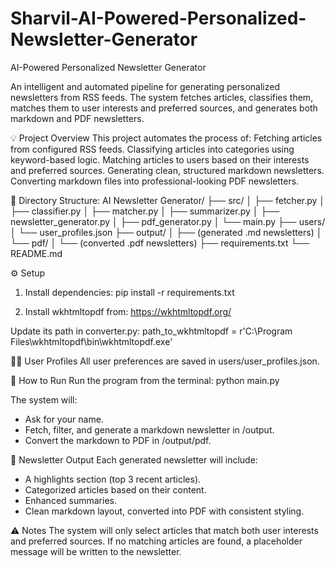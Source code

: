 # Sharvil-AI-Powered-Personalized-Newsletter-Generator
 AI-Powered Personalized Newsletter Generator

An intelligent and automated pipeline for generating personalized newsletters from RSS feeds. The system fetches articles, classifies them, matches them to user interests and preferred sources, and generates both markdown and PDF newsletters.

💡 Project Overview
This project automates the process of:
Fetching articles from configured RSS feeds.
Classifying articles into categories using keyword-based logic.
Matching articles to users based on their interests and preferred sources.
Generating clean, structured markdown newsletters.
Converting markdown files into professional-looking PDF newsletters.

📁 Directory Structure:
AI Newsletter Generator/
├── src/
│   ├── fetcher.py
│   ├── classifier.py
│   ├── matcher.py
│   ├── summarizer.py
│   ├── newsletter_generator.py
│   ├── pdf_generator.py
│   └── main.py
├── users/
│   └── user_profiles.json
├── output/
│   ├── (generated .md newsletters)
│   └── pdf/
│       └── (converted .pdf newsletters)
├── requirements.txt
└── README.md


⚙️ Setup
1) Install dependencies:
   pip install -r requirements.txt

2) Install wkhtmltopdf from:
   https://wkhtmltopdf.org/

Update its path in converter.py:
path_to_wkhtmltopdf = r'C:\Program Files\wkhtmltopdf\bin\wkhtmltopdf.exe'

🧑‍💼 User Profiles
All user preferences are saved in users/user_profiles.json.

🚀 How to Run
Run the program from the terminal:
python main.py

The system will:
- Ask for your name.
- Fetch, filter, and generate a markdown newsletter in /output.
- Convert the markdown to PDF in /output/pdf.

📰 Newsletter Output
Each generated newsletter will include:
- A highlights section (top 3 recent articles).
- Categorized articles based on their content.
- Enhanced summaries.
- Clean markdown layout, converted into PDF with consistent styling.

⚠️ Notes
The system will only select articles that match both user interests and preferred sources.
If no matching articles are found, a placeholder message will be written to the newsletter.
